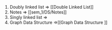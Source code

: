 1. Doubly linked list => [[Double Linked List]]
2. Notes => [[sem_1/DS/Notes]]
3. Singly linked list =>
4. Graph Data Structure =>[[Graph Data Structure ]]